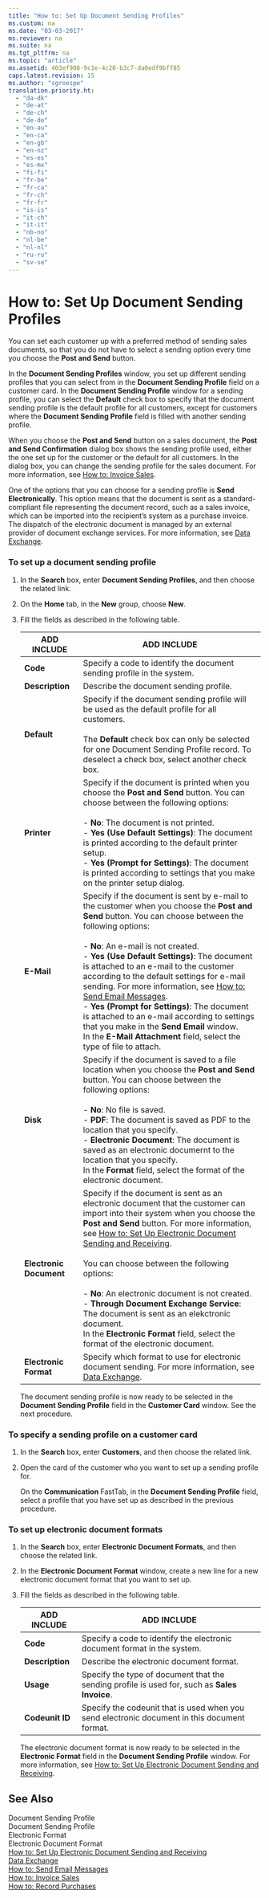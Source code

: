 ```yaml
---
title: "How to: Set Up Document Sending Profiles"
ms.custom: na
ms.date: "03-03-2017"
ms.reviewer: na
ms.suite: na
ms.tgt_pltfrm: na
ms.topic: "article"
ms.assetid: 403ef908-9c1e-4c20-b3c7-da0edf9bff85
caps.latest.revision: 15
ms.author: "sgroespe"
translation.priority.ht: 
  - "da-dk"
  - "de-at"
  - "de-ch"
  - "de-de"
  - "en-au"
  - "en-ca"
  - "en-gb"
  - "en-nz"
  - "es-es"
  - "es-mx"
  - "fi-fi"
  - "fr-be"
  - "fr-ca"
  - "fr-ch"
  - "fr-fr"
  - "is-is"
  - "it-ch"
  - "it-it"
  - "nb-no"
  - "nl-be"
  - "nl-nl"
  - "ru-ru"
  - "sv-se"
---
```

# How to: Set Up Document Sending Profiles
You can set each customer up with a preferred method of sending sales documents, so that you do not have to select a sending option every time you choose the **Post and Send** button.  
  
 In the **Document Sending Profiles** window, you set up different sending profiles that you can select from in the **Document Sending Profile** field on a customer card. In the **Document Sending Profile** window for a sending profile, you can select the **Default** check box to specify that the document sending profile is the default profile for all customers, except for customers where the **Document Sending Profile** field is filled with another sending profile.  
  
 When you choose the **Post and Send** button on a sales document, the **Post and Send Confirmation** dialog box shows the sending profile used, either the one set up for the customer or the default for all customers. In the dialog box, you can change the sending profile for the sales document. For more information, see [How to: Invoice Sales](../Finance/how-to-invoice-sales.md).  
  
 One of the options that you can choose for a sending profile is **Send Electronically**. This option means that the document is sent as a standard\-compliant file representing the document record, such as a sales invoice, which can be imported into the recipient’s system as a purchase invoice. The dispatch of the electronic document is managed by an external provider of document exchange services. For more information, see [Data Exchange](../BusinessFunctionality/DataExchange/data-exchange.md).  
  
### To set up a document sending profile  
  
1.  In the **Search** box, enter **Document Sending Profiles**, and then choose the related link.  
  
2.  On the **Home** tab, in the **New** group, choose **New**.  
  
3.  Fill the fields as described in the following table.  
  
    |ADD INCLUDE<!--[!INCLUDE[bp_tablefield](../ApplicationDesign/includes/bp_tablefield_md.md)]-->|ADD INCLUDE<!--[!INCLUDE[bp_tabledescription](../ApplicationDesign/includes/bp_tabledescription_md.md)]-->|  
    |---------------------------------|---------------------------------------|  
    |**Code**|Specify a code to identify the document sending profile in the system.|  
    |**Description**|Describe the document sending profile.|  
    |**Default**|Specify if the document sending profile will be used as the default profile for all customers.<br /><br /> The **Default** check box can only be selected for one Document Sending Profile record. To deselect a check box, select another check box.|  
    |**Printer**|Specify if the document is printed when you choose the **Post and Send** button. You can choose between the following options:<br /><br /> -   **No**: The document is not printed.<br />-   **Yes \(Use Default Settings\)**: The document is printed according to the default printer setup.<br />-   **Yes \(Prompt for Settings\)**: The document is printed according to settings that you make on the printer setup dialog.|  
    |**E\-Mail**|Specify if the document is sent by e\-mail to the customer when you choose the **Post and Send** button. You can choose between the following options:<br /><br /> -   **No**: An e\-mail is not created.<br />-   **Yes \(Use Default Settings\)**: The document is attached to an e\-mail to the customer according to the default settings for e\-mail sending. For more information, see [How to: Send Email Messages](../WorkingWithDynamics/how-to-send-email-messages.md).<br />-   **Yes \(Prompt for Settings\)**: The document is attached to an e\-mail according to settings that you make in the **Send Email** window.<br />     In the **E\-Mail Attachment** field, select the type of file to attach.|  
    |**Disk**|Specify if the document is saved to a file location when you choose the **Post and Send** button. You can choose between the following options:<br /><br /> -   **No**: No file is saved.<br />-   **PDF**: The document is saved as PDF to the location that you specify.<br />-   **Electronic Document**: The document is saved as an electronic documernt to the location that you specify.<br />     In the **Format** field, select the format of the electronic document.|  
    |**Electronic Document**|Specify if the document is sent as an electronic document that the customer can import into their system when you choose the **Post and Send** button. For more information, see [How to: Set Up Electronic Document Sending and Receiving](../BusinessFunctionality/DataExchange/how-to-set-up-electronic-document-sending-and-receiving.md).<br /><br /> You can choose between the following options:<br /><br /> -   **No**: An electronic document is not created.<br />-   **Through Document Exchange Service**: The document is sent as an elekctronic document.<br />     In the **Electronic Format** field, select the format of the electronic document.|  
    |**Electronic Format**|Specify which format to use for electronic document sending. For more information, see [Data Exchange](../BusinessFunctionality/DataExchange/data-exchange.md).|  
  
     The document sending profile is now ready to be selected in the **Document Sending Profile** field in the **Customer Card** window. See the next procedure.  
  
### To specify a sending profile on a customer card  
  
1.  In the **Search** box, enter **Customers**, and then choose the related link.  
  
2.  Open the card of the customer who you want to set up a sending profile for.  
  
     On the **Communication** FastTab, in the **Document Sending Profile** field, select a profile that you have set up as described in the previous procedure.  
  
### To set up electronic document formats  
  
1.  In the **Search** box, enter **Electronic Document Formats**, and then choose the related link.  
  
2.  In the **Electronic Document Format** window, create a new line for a new electronic document format that you want to set up.  
  
3.  Fill the fields as described in the following table.  
  
    |ADD INCLUDE<!--[!INCLUDE[bp_tablefield](../ApplicationDesign/includes/bp_tablefield_md.md)]-->|ADD INCLUDE<!--[!INCLUDE[bp_tabledescription](../ApplicationDesign/includes/bp_tabledescription_md.md)]-->|  
    |---------------------------------|---------------------------------------|  
    |**Code**|Specify a code to identify the electronic document format in the system.|  
    |**Description**|Describe the electronic document format.|  
    |**Usage**|Specify the type of document that the sending profile is used for, such as **Sales Invoice**.|  
    |**Codeunit ID**|Specify the codeunit that is used when you send electronic document in this document format.|  
  
     The electronic document format is now ready to be selected in the **Electronic Format** field in the **Document Sending Profile** window. For more information, see [How to: Set Up Electronic Document Sending and Receiving](../BusinessFunctionality/DataExchange/how-to-set-up-electronic-document-sending-and-receiving.md).  
  
## See Also  
 Document Sending Profile   
 Document Sending Profile   
 Electronic Format   
 Electronic Document Format   
 [How to: Set Up Electronic Document Sending and Receiving](../BusinessFunctionality/DataExchange/how-to-set-up-electronic-document-sending-and-receiving.md)   
 [Data Exchange](../BusinessFunctionality/DataExchange/data-exchange.md)   
 [How to: Send Email Messages](../WorkingWithDynamics/how-to-send-email-messages.md)   
 [How to: Invoice Sales](../Finance/how-to-invoice-sales.md)   
 [How to: Record Purchases](../Finance/how-to-record-purchases.md)